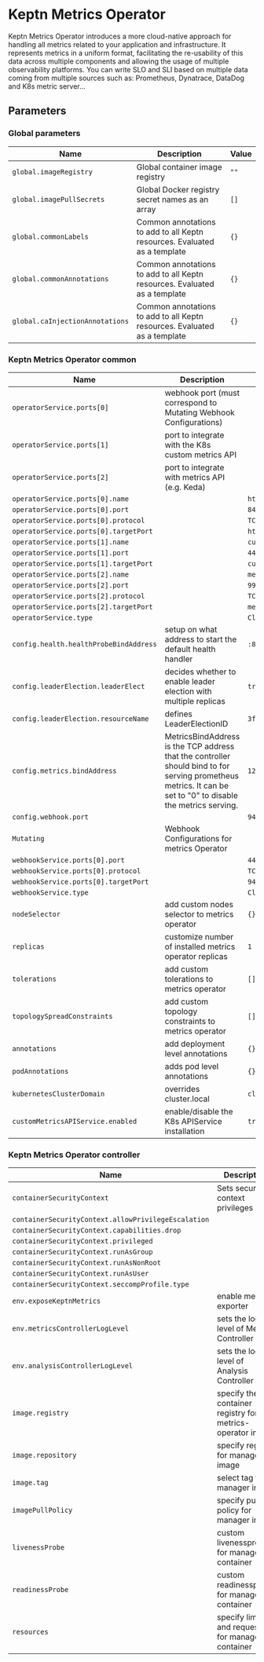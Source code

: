# Keptn Metrics Operator

Keptn Metrics Operator introduces a more cloud-native approach for handling all metrics related to your application and
infrastructure.
It represents metrics in a uniform format, facilitating the re-usability of this data across multiple components
and allowing the usage of multiple observability platforms.
You can write SLO and SLI based on multiple data coming from multiple sources such as:
Prometheus, Dynatrace, DataDog and K8s metric server...

<!-- markdownlint-disable MD012 -->

## Parameters

### Global parameters

| Name                            | Description                                                               | Value |
| ------------------------------- | ------------------------------------------------------------------------- | ----- |
| `global.imageRegistry`          | Global container image registry                                           | `""`  |
| `global.imagePullSecrets`       | Global Docker registry secret names as an array                           | `[]`  |
| `global.commonLabels`           | Common annotations to add to all Keptn resources. Evaluated as a template | `{}`  |
| `global.commonAnnotations`      | Common annotations to add to all Keptn resources. Evaluated as a template | `{}`  |
| `global.caInjectionAnnotations` | Common annotations to add to all Keptn resources. Evaluated as a template | `{}`  |

### Keptn Metrics Operator common

| Name                                   | Description                                                                                                                                                   | Value               |
| -------------------------------------- | ------------------------------------------------------------------------------------------------------------------------------------------------------------- | ------------------- |
| `operatorService.ports[0]`             | webhook port (must correspond to Mutating Webhook Configurations)                                                                                             |                     |
| `operatorService.ports[1]`             | port to integrate with the K8s custom metrics API                                                                                                             |                     |
| `operatorService.ports[2]`             | port to integrate with metrics API (e.g. Keda)                                                                                                                |                     |
| `operatorService.ports[0].name`        |                                                                                                                                                               | `https`             |
| `operatorService.ports[0].port`        |                                                                                                                                                               | `8443`              |
| `operatorService.ports[0].protocol`    |                                                                                                                                                               | `TCP`               |
| `operatorService.ports[0].targetPort`  |                                                                                                                                                               | `https`             |
| `operatorService.ports[1].name`        |                                                                                                                                                               | `custom-metrics`    |
| `operatorService.ports[1].port`        |                                                                                                                                                               | `443`               |
| `operatorService.ports[1].targetPort`  |                                                                                                                                                               | `custom-metrics`    |
| `operatorService.ports[2].name`        |                                                                                                                                                               | `metrics`           |
| `operatorService.ports[2].port`        |                                                                                                                                                               | `9999`              |
| `operatorService.ports[2].protocol`    |                                                                                                                                                               | `TCP`               |
| `operatorService.ports[2].targetPort`  |                                                                                                                                                               | `metrics`           |
| `operatorService.type`                 |                                                                                                                                                               | `ClusterIP`         |
| `config.health.healthProbeBindAddress` | setup on what address to start the default health handler                                                                                                     | `:8081`             |
| `config.leaderElection.leaderElect`    | decides whether to enable leader election with multiple replicas                                                                                              | `true`              |
| `config.leaderElection.resourceName`   | defines LeaderElectionID                                                                                                                                      | `3f8532ca.keptn.sh` |
| `config.metrics.bindAddress`           | MetricsBindAddress is the TCP address that the controller should bind to for serving prometheus metrics. It can be set to "0" to disable the metrics serving. | `127.0.0.1:8080`    |
| `config.webhook.port`                  |                                                                                                                                                               | `9443`              |
| `Mutating`                             | Webhook Configurations for metrics Operator                                                                                                                   |                     |
| `webhookService.ports[0].port`         |                                                                                                                                                               | `443`               |
| `webhookService.ports[0].protocol`     |                                                                                                                                                               | `TCP`               |
| `webhookService.ports[0].targetPort`   |                                                                                                                                                               | `9443`              |
| `webhookService.type`                  |                                                                                                                                                               | `ClusterIP`         |
| `nodeSelector`                         | add custom nodes selector to metrics operator                                                                                                                 | `{}`                |
| `replicas`                             | customize number of installed metrics operator replicas                                                                                                       | `1`                 |
| `tolerations`                          | add custom tolerations to metrics operator                                                                                                                    | `[]`                |
| `topologySpreadConstraints`            | add custom topology constraints to metrics operator                                                                                                           | `[]`                |
| `annotations`                          | add deployment level annotations                                                                                                                              | `{}`                |
| `podAnnotations`                       | adds pod level annotations                                                                                                                                    | `{}`                |
| `kubernetesClusterDomain`              | overrides cluster.local                                                                                                                                       | `cluster.local`     |
| `customMetricsAPIService.enabled`      | enable/disable the K8s APIService installation                                                                                                                | `true`              |

### Keptn Metrics Operator controller

| Name                                                | Description                                                   | Value                    |
| --------------------------------------------------- | ------------------------------------------------------------- | ------------------------ |
| `containerSecurityContext`                          | Sets security context privileges                              |                          |
| `containerSecurityContext.allowPrivilegeEscalation` |                                                               | `false`                  |
| `containerSecurityContext.capabilities.drop`        |                                                               | `["ALL"]`                |
| `containerSecurityContext.privileged`               |                                                               | `false`                  |
| `containerSecurityContext.runAsGroup`               |                                                               | `65532`                  |
| `containerSecurityContext.runAsNonRoot`             |                                                               | `true`                   |
| `containerSecurityContext.runAsUser`                |                                                               | `65532`                  |
| `containerSecurityContext.seccompProfile.type`      |                                                               | `RuntimeDefault`         |
| `env.exposeKeptnMetrics`                            | enable metrics exporter                                       | `true`                   |
| `env.metricsControllerLogLevel`                     | sets the log level of Metrics Controller                      | `0`                      |
| `env.analysisControllerLogLevel`                    | sets the log level of Analysis Controller                     | `0`                      |
| `image.registry`                                    | specify the container registry for the metrics-operator image | `ghcr.io`                |
| `image.repository`                                  | specify registry for manager image                            | `keptn/metrics-operator` |
| `image.tag`                                         | select tag for manager image                                  | `v0.8.3`                 |
| `imagePullPolicy`                                   | specify pull policy for manager image                         | `Always`                 |
| `livenessProbe`                                     | custom livenessprobe for manager container                    |                          |
| `readinessProbe`                                    | custom readinessprobe for manager container                   |                          |
| `resources`                                         | specify limits and requests for manager container             |                          |
